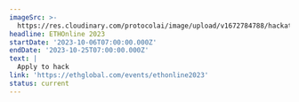 ```yaml
---
imageSrc: >-
  https://res.cloudinary.com/protocolai/image/upload/v1672784788/hackathons/ethonline_wjudah.png
headline: ETHOnline 2023
startDate: '2023-10-06T07:00:00.000Z'
endDate: '2023-10-25T07:00:00.000Z'
text: |
  Apply to hack
link: 'https://ethglobal.com/events/ethonline2023'
status: current
---
```



